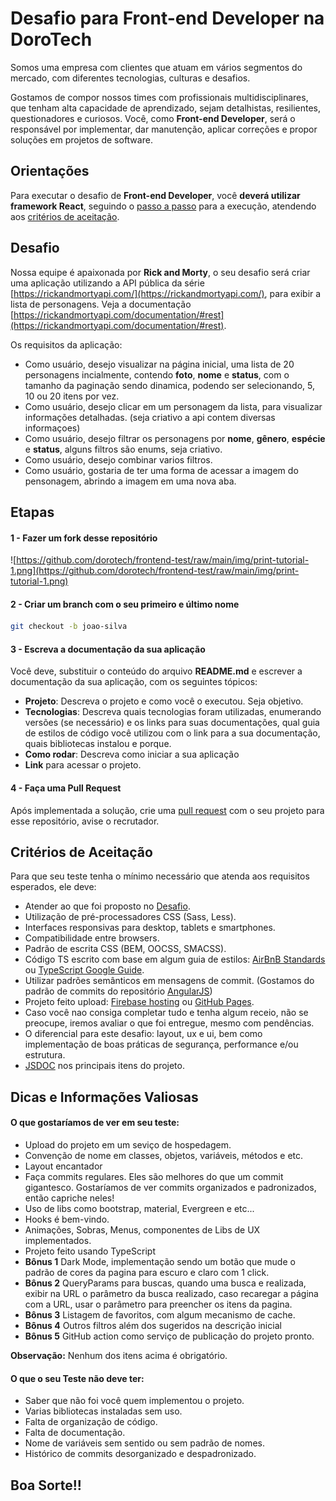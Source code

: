 # Desafio para Front-end Developer na DoroTech

Somos uma empresa com clientes que atuam em vários segmentos do mercado, com diferentes tecnologias, culturas e desafios.

Gostamos de compor nossos times com profissionais multidisciplinares, que tenham alta capacidade de aprendizado, sejam detalhistas, resilientes, questionadores e curiosos. 
Você, como **Front-end Developer**, será o responsável por implementar, dar manutenção, aplicar correções e propor soluções em projetos de software.

## Orientações
Para executar o desafio de **Front-end Developer**, você **deverá utilizar framework React**, seguindo o [passo a passo](https://github.com/dorotech/frontend-test#etapas) para a execução, atendendo aos [critérios de aceitação](https://github.com/dorotech/frontend-test#crit%C3%A9rios-de-aceita%C3%A7%C3%A3o).

## Desafio
Nossa equipe é apaixonada por **Rick and Morty**, o seu desafio será criar uma aplicação utilizando a API pública da série [https://rickandmortyapi.com/](https://rickandmortyapi.com/), para exibir a lista de  personagens. 
Veja a documentação [https://rickandmortyapi.com/documentation/#rest](https://rickandmortyapi.com/documentation/#rest).

Os requisitos da aplicação:

- Como usuário, desejo visualizar na página inicial, uma lista de 20 personagens incialmente, contendo **foto**, **nome** e **status**, com o tamanho da paginação sendo dinamica, podendo ser selecionando, 5, 10 ou 20 itens por vez.
- Como usuário, desejo clicar em um personagem da lista, para visualizar informações detalhadas. (seja criativo a api contem diversas informaçoes)
- Como usuário, desejo filtrar os personagens por **nome**, **gênero**, **espécie** e **status**, alguns filtros são enums, seja criativo.
- Como usuário, desejo combinar varios filtros.
- Como usuário, gostaria de ter uma forma de acessar a imagem do pensonagem, abrindo a imagem em uma nova aba.

## Etapas

#### 1 - Fazer um fork desse repositório

![https://github.com/dorotech/frontend-test/raw/main/img/print-tutorial-1.png](https://github.com/dorotech/frontend-test/raw/main/img/print-tutorial-1.png)


#### 2 - Criar um branch com o seu primeiro e último nome
```bash
git checkout -b joao-silva
```

#### 3 - Escreva a documentação da sua aplicação
Você deve, substituir o conteúdo do arquivo **README.md** e escrever a documentação da sua aplicação, com os seguintes tópicos: 
- **Projeto**: Descreva o projeto e como você o executou. Seja objetivo.
- **Tecnologias**: Descreva quais tecnologias foram utilizadas, enumerando versões (se necessário) e os links para suas documentações,  qual guia de estilos de código você utilizou com o link para a sua documentação, quais bibliotecas instalou e porque.
- **Como rodar**: Descreva como iniciar a sua aplicação
- **Link** para acessar o projeto.

#### 4 - Faça uma Pull Request
Após implementada a solução, crie uma [pull request](https://github.com/dorotech/frontend-test/pulls) com o seu projeto para esse repositório, avise o recrutador.

## Critérios de Aceitação
Para que seu teste tenha o mínimo necessário que atenda aos requisitos esperados, ele deve:
- Atender ao que foi proposto no [Desafio](https://github.com/dorotech/frontend-test#Desafio).
- Utilização de pré-processadores CSS (Sass, Less).
- Interfaces responsivas para desktop, tablets e smartphones.
- Compatibilidade entre browsers.
- Padrão de escrita CSS (BEM, OOCSS, SMACSS).
- Código TS escrito com base em algum guia de estilos: [AirBnB Standards](https://github.com/airbnb/javascript) ou [TypeScript Google Guide](https://google.github.io/styleguide/tsguide.html).
- Utilizar padrões semânticos em mensagens de commit. (Gostamos do padrão de commits do repositório [AngularJS](http://karma-runner.github.io/3.0/dev/git-commit-msg.html))
- Projeto feito upload: [Firebase hosting](https://firebase.google.com/docs/hosting/quickstart?hl=pt-br) ou [GitHub Pages](https://pages.github.com/).
- Caso você nao consiga completar tudo e tenha algum receio, não se preocupe, iremos avaliar o que foi entregue, mesmo com pendências.
- O diferencial para este desafio: layout, ux e ui, bem como implementação de boas práticas de segurança, performance e/ou estrutura.
- [JSDOC](https://jsdoc.app/) nos principais itens do projeto. 


## Dicas e Informações Valiosas

#### O que gostaríamos de ver em seu teste:
- Upload do projeto em um seviço de hospedagem.
- Convenção de nome em classes, objetos, variáveis, métodos e etc.
- Layout encantador
- Faça commits regulares. Eles são melhores do que um commit gigantesco. Gostaríamos de ver commits organizados e padronizados, então capriche neles!
- Uso de libs como bootstrap, material, Evergreen e etc...
- Hooks é bem-vindo.
- Animações, Sobras, Menus, componentes de Libs de UX implementados. 
- Projeto feito usando TypeScript
- **Bônus 1** Dark Mode, implementação sendo um botão que mude o padrão de cores da pagina para escuro e claro com 1 click. 
- **Bônus 2** QueryParams para buscas, quando uma busca e realizada, exibir na URL o parâmetro da busca realizado, caso recaregar a página com a URL, usar o parâmetro para preencher os itens da pagina.
- **Bônus 3** Listagem de favoritos, com algum mecanismo de cache.
- **Bônus 4** Outros filtros além dos sugeridos na descrição inicial
- **Bônus 5** GitHub action como serviço de publicação do projeto pronto.

**Observação:** Nenhum dos itens acima é obrigatório.

#### O que o seu Teste não deve ter:
- Saber que não foi você quem implementou o projeto.
- Varias bibliotecas instaladas sem uso.
- Falta de organização de código.
- Falta de documentação.
- Nome de variáveis sem sentido ou sem padrão de nomes.
- Histórico de commits desorganizado e despadronizado.

## Boa Sorte!! 
